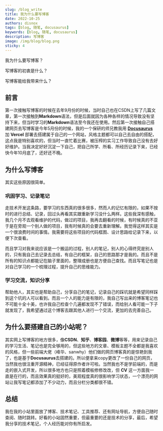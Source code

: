 ```yaml
---
slug: /blog_write
title: 我为什么要写博客
date: 2022-10-25
authors: disnox
tags: [blog, 随笔, docusaurus]
keywords: [blog, 随笔, docusaurus]
description: 写博客
image: /img/blog/blog.png
sticky: 4
---
```


我为什么要写博客？

写博客的初衷是什么？

写博客能给我带来什么？

<!-- truncate -->

## 前言

第一次接触写博客的时候在去年9月份的时候，当时自己也在CSDN上写了几篇文章，第一次接触到**Markdown**语法，但是后面就因为各种各样的情况导致没有坚持下来，但当时学习的**Markdown**语法至今我还在使用。然后第一次接触自己搭建网页去写博客是今年5月份的时候，我的一个保研的师兄教我用  [**Docusaurus**](https://www.docusaurus.cn/docs/installation) 加 **Vercel** 部署去搭建属于自己的一个网站，风格主题都可以自己去自由的搭配，这点我是特别喜欢的，但当时一直忙着比赛，被压榨的实习工作导致自己没有去好好维护。当我决定好好沉淀一下自己，把自己所学、所看、所经历记录下来，已经快今年10月底了，还好还不晚。

## 为什么写博客

其实这些原因很简单。

### 巩固学习、记录笔记

走技术开发这条路，要学习的东西真的很多很多，然而人的记忆有限的，如果不按时的进行总结、记录，回过头再看其实跟重新学习没什么两样。这些我深有感触，我几个月不去观看维护的代码，做过的项目，我再去翻看的时候，有时候真的不亚于是在旁观一个别人做的项目，我有时候真的会要去重新理解。我觉得这样其实是一个很浪费时间的事情。我需要将这些项目的代码框图、设计思路给记录下来，以便下次查看。

而且学习对我来说应该是一个搬运的过程，别人的笔记，别人的心得终究是别人的，只有我自己去记录去总结，有自己的框架，自己的思路那才是我的。而且不是所有的知识点都能记在脑子里面的，整理成册也是方便自己查找。而且写笔记也是对自己学习的一个梳理过程，提升自己的思维能力。

### 学习交流，知识分享

帮助他人，其实也是帮助自己，分享自己的笔记，记录自己的踩坑就是希望同样踩到这个坑的人可以看到。而且一个人的能力是有限的，我自己写出来的博客笔记也不可能十全十美，也许我自己检查个几遍都发现不了错误，而给别人看可能一下子就发现了，我希望通过这个博客去跟其他人进行一个交流，更加的去完善自己。

## 为什么要搭建自己的小站呢？

其实网上写博客的地方很多，像**CSDN**、**知乎**、**博客园**、**微博**等等，用来记录自己的学习生活、笔记也是完全够用的，但这些地方的文章、模板主题不全都是我喜欢的风格，但一些前端大佬（峰华、sanwhy）他们做的网页博客真的是惊艳到我了，也是基于**Docusaurus**去搭建的。所以便拿来copy更改了一份自己的网页，当然我也很注重开源精神，已经征得原作者许可啦。当然我也不是学前端的，而是走的嵌入式开发，所以很多地方也只是照着模板修修改改，但 **CV** 这一方面我一直是在行的，而且效果真的挺好的，美观程度真的很影响学习状态，一个漂亮的网站让我写笔记都添加了不少动力，而且分栏分类都很不错。

## 总结

我在我的小站里面放了博客、技术笔记、工具推荐、还有网址导航，方便自己随时查阅、随时跳转。好看的小站固然重要，但最重要的还是技术的分享，最后，希望我分享的技术笔记，个人经历能对你有所启发。
